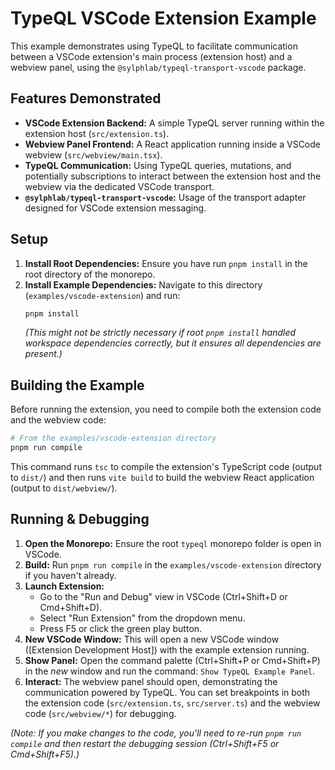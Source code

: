 # TypeQL VSCode Extension Example

This example demonstrates using TypeQL to facilitate communication between a VSCode extension's main process (extension host) and a webview panel, using the `@sylphlab/typeql-transport-vscode` package.

## Features Demonstrated

*   **VSCode Extension Backend:** A simple TypeQL server running within the extension host (`src/extension.ts`).
*   **Webview Panel Frontend:** A React application running inside a VSCode webview (`src/webview/main.tsx`).
*   **TypeQL Communication:** Using TypeQL queries, mutations, and potentially subscriptions to interact between the extension host and the webview via the dedicated VSCode transport.
*   **`@sylphlab/typeql-transport-vscode`:** Usage of the transport adapter designed for VSCode extension messaging.

## Setup

1.  **Install Root Dependencies:** Ensure you have run `pnpm install` in the root directory of the monorepo.
2.  **Install Example Dependencies:** Navigate to this directory (`examples/vscode-extension`) and run:
    ```bash
    pnpm install
    ```
    *(This might not be strictly necessary if root `pnpm install` handled workspace dependencies correctly, but it ensures all dependencies are present.)*

## Building the Example

Before running the extension, you need to compile both the extension code and the webview code:

```bash
# From the examples/vscode-extension directory
pnpm run compile
```

This command runs `tsc` to compile the extension's TypeScript code (output to `dist/`) and then runs `vite build` to build the webview React application (output to `dist/webview/`).

## Running & Debugging

1.  **Open the Monorepo:** Ensure the root `typeql` monorepo folder is open in VSCode.
2.  **Build:** Run `pnpm run compile` in the `examples/vscode-extension` directory if you haven't already.
3.  **Launch Extension:**
    *   Go to the "Run and Debug" view in VSCode (Ctrl+Shift+D or Cmd+Shift+D).
    *   Select "Run Extension" from the dropdown menu.
    *   Press F5 or click the green play button.
4.  **New VSCode Window:** This will open a new VSCode window ([Extension Development Host]) with the example extension running.
5.  **Show Panel:** Open the command palette (Ctrl+Shift+P or Cmd+Shift+P) in the *new* window and run the command: `Show TypeQL Example Panel`.
6.  **Interact:** The webview panel should open, demonstrating the communication powered by TypeQL. You can set breakpoints in both the extension code (`src/extension.ts`, `src/server.ts`) and the webview code (`src/webview/*`) for debugging.

*(Note: If you make changes to the code, you'll need to re-run `pnpm run compile` and then restart the debugging session (Ctrl+Shift+F5 or Cmd+Shift+F5).)*